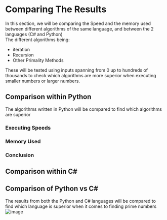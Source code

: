 # Comparing The Results
In this section, we will be comparing the Speed and the memory used between different algorithms of the same language, and between the 2 languages (C# and Python)  
The different algorithms being:
- iteration
- Recursion 
- Other Primality Methods
  
These will be tested using inputs spanning from 0 up to hundreds of thousands to check which algorithms are more superior when executing smaller numbers or larger numbers.

## Comparison within Python
The algorithms written in Python will be compared to find which algorithms are superior

### Executing Speeds

### Memory Used

### Conclusion 



## Comparison within C#





## Comparison of Python vs C#  
The results from both the Python and C# languages will be compared to find which language is superior when it comes to finding prime numbers  
![image](https://github.com/CIS1221-2023-2024/A6-IsPrime/assets/150345446/ef609060-41b5-4cc0-80d0-6284a32fe6f3)
